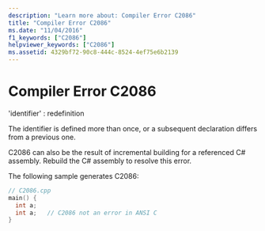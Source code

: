 ```yaml
---
description: "Learn more about: Compiler Error C2086"
title: "Compiler Error C2086"
ms.date: "11/04/2016"
f1_keywords: ["C2086"]
helpviewer_keywords: ["C2086"]
ms.assetid: 4329bf72-90c8-444c-8524-4ef75e6b2139
---
```

# Compiler Error C2086

'identifier' : redefinition

The identifier is defined more than once, or a subsequent declaration differs from a previous one.

C2086 can also be the result of incremental building for a referenced C# assembly. Rebuild the C# assembly to resolve this error.

The following sample generates C2086:

```cpp
// C2086.cpp
main() {
  int a;
  int a;   // C2086 not an error in ANSI C
}
```
